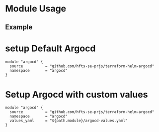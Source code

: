 # Module Usage

## Example
# setup Default Argocd
```hcl
module "argocd" {
  source          = "github.com/hfts-se-prjs/terraform-helm-argocd"
  namespace       = "argocd"
}
```
# Setup Argocd with custom values
```hcl
module "argocd" {
  source          = "github.com/hfts-se-prjs/terraform-helm-argocd"
  namespace       = "argocd"
  values_yaml     = "${path.module}/argocd-values.yaml"
}
```